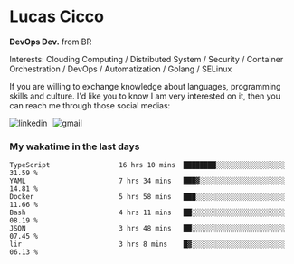 # Lucas Cicco

**DevOps Dev.** from BR

Interests: Clouding Computing / Distributed System / Security / Container Orchestration / DevOps / Automatization / Golang / SELinux

If you are willing to exchange knowledge about languages, programming skills and culture. I'd like you to know I am very interested on it, then you can reach me through those social medias:

<div style="display: flex; align-items: center; gap: 10px;">
  <a href="https://www.linkedin.com/in/lucas-vitor-de-cicco" target="_blank">
    <img
      src="https://img.shields.io/badge/-LinkedIn-%230077B5?style=for-the-badge&logo=linkedin&logoColor=white"
      alt="linkedin"
      target="_blank" 
    />
  </a>
  <a href="mailto:lucasvitorx1@gmail.com">
      <img
        src="https://img.shields.io/badge/-Gmail-%23333?style=for-the-badge&logo=gmail&logoColor=white"
        alt="gmail"
        target="_blank"
      />
  </a>
</div>

### My wakatime in the last days

<!--START_SECTION:waka-->

```text
TypeScript                 16 hrs 10 mins  ████████░░░░░░░░░░░░░░░░░   31.59 %
YAML                       7 hrs 34 mins   ███▓░░░░░░░░░░░░░░░░░░░░░   14.81 %
Docker                     5 hrs 58 mins   ███░░░░░░░░░░░░░░░░░░░░░░   11.66 %
Bash                       4 hrs 11 mins   ██░░░░░░░░░░░░░░░░░░░░░░░   08.19 %
JSON                       3 hrs 48 mins   ██░░░░░░░░░░░░░░░░░░░░░░░   07.45 %
lir                        3 hrs 8 mins    █▓░░░░░░░░░░░░░░░░░░░░░░░   06.13 %
```

<!--END_SECTION:waka-->
